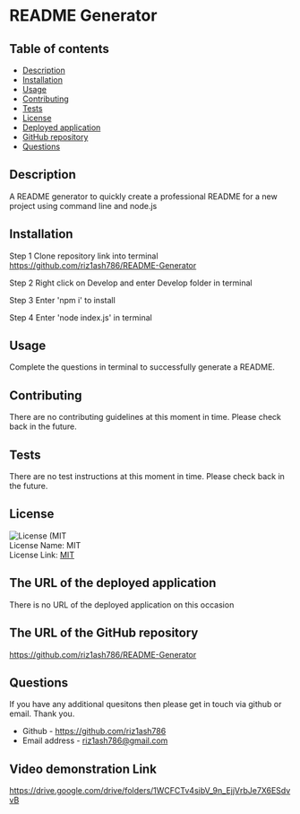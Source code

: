 # README Generator

## Table of contents

- [Description](#description)
- [Installation](#installation-instructions)
- [Usage](#usage-information)
- [Contributing](#contributing-guidelines)
- [Tests](#test-instructions)
- [License](#license)
- [Deployed application](#deployed-application)
- [GitHub repository](#github-repository)
- [Questions](#questions)

## Description

A README generator to quickly create a professional README for a new project using command line and node.js

## Installation

Step 1
Clone repository link into terminal
https://github.com/riz1ash786/README-Generator

Step 2
Right click on Develop and enter Develop folder in terminal

Step 3
Enter 'npm i' to install

Step 4
Enter 'node index.js' in terminal

## Usage

Complete the questions in terminal to successfully generate a README.

## Contributing

There are no contributing guidelines at this moment in time. Please check back in the future.

## Tests

There are no test instructions at this moment in time. Please check back in the future.

## License

![License (MIT](https://img.shields.io/badge/License-MIT_1.0-brightgreen.svg) <br />
License Name: MIT <br />
License Link: [MIT](https://opensource.org/licenses/MIT)

## The URL of the deployed application

There is no URL of the deployed application on this occasion

## The URL of the GitHub repository

https://github.com/riz1ash786/README-Generator

## Questions

If you have any additional quesitons then please get in touch via github or email. Thank you.

- Github - https://github.com/riz1ash786
- Email address - riz1ash786@gmail.com

## Video demonstration Link

https://drive.google.com/drive/folders/1WCFCTv4sibV_9n_EjjVrbJe7X6ESdvvB
